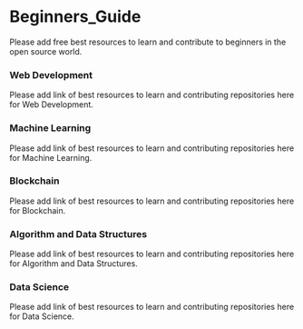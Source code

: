 # Beginners_Guide
Please add free best resources to learn and contribute to beginners in the open source world.  


### Web Development
Please add link of best resources to learn and contributing repositories here for Web Development.

### Machine Learning
Please add link of best resources to learn and contributing repositories here for Machine Learning.

### Blockchain
Please add link of best resources to learn and contributing repositories here for Blockchain.

### Algorithm and Data Structures
Please add link of best resources to learn and contributing repositories here for Algorithm and Data Structures.

### Data Science
Please add link of best resources to learn and contributing repositories here for Data Science.
